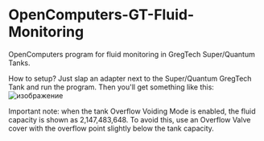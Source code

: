 # OpenComputers-GT-Fluid-Monitoring
OpenComputers program for fluid monitoring in GregTech Super/Quantum Tanks.

How to setup? Just slap an adapter next to the Super/Quantum GregTech Tank and run the program. Then you'll get something like this:
![изображение](https://github.com/user-attachments/assets/2e2ef127-35cd-4a37-9444-595ec3c328dc)

Important note: when the tank Overflow Voiding Mode is enabled, the fluid capacity is shown as 2,147,483,648. To avoid this, use an Overflow Valve cover with the overflow point slightly below the tank capacity.
